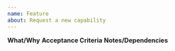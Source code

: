 ```yaml
---
name: Feature
about: Request a new capability
---
```


**What/Why**
**Acceptance Criteria**
**Notes/Dependencies**
